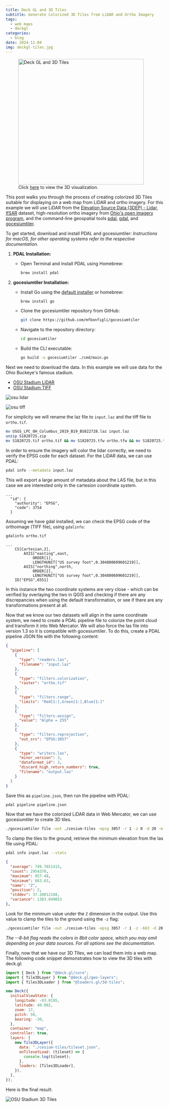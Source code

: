 ```yaml
---
title: Deck GL and 3D Tiles
subtitle: Generate Colorized 3D Tiles from LiDAR and Ortho Imagery
tags:
  - web maps
  - deckgl
categories:
  - blog
date: 2024-11-04
img: deckgl-tiles.jpg 
---
```


<figure>
  <img id="fig-1" class="wide" src="https://www.getBounds.com/assets/img/lg_deckgl-tiles.webp" alt="Deck GL and 3D Tiles" style="height:400px;margin-bottom:2rem;cursor:pointer" tabindex="0"/>
  <figcaption id="fig-cap" style="margin-top:-2rem">Click <a href="https://www.getbounds.com/apps/deckgl-3dtiles" target="_blank">here</a> to view the 3D visualization.</figcaption>
</figure>

This post walks you through the process of creating colorized 3D Tiles suitable for displaying on a web map from LiDAR and ortho imagery. For this example we will use LiDAR from the [Elevation Source Data (3DEP) - Lidar, IfSAR](https://apps.nationalmap.gov/downloader/) dataset, high-resolution ortho imagery from [Ohio's open imagery program](https://gis1.oit.ohio.gov/geodatadownload/), and the command-line geospatial tools [pdal](https://pdal.io/), [gdal](https://gdal.org/en/latest/), and [gocesiumtiler](https://github.com/mfbonfigli/gocesiumtiler).

To get started, download and install PDAL and gocesiumtiler:
*Instructions for macOS, for other operating systems refer to the respective documentation.*

1. **PDAL Installation:**
   - Open Terminal and install PDAL using Homebrew:
     ```sh
     brew install pdal
     ```

2. **gocesiumtiler Installation:**
    - Install Go using the [default installer](https://go.dev/doc/install) or homebrew:    
      ```sh
      brew install go
      ```
   - Clone the gocesiumtiler repository from GitHub:
     ```sh
     git clone https://github.com/mfbonfigli/gocesiumtiler
     ```
   - Navigate to the repository directory:
     ```sh
     cd gocesiumtiler
     ```
   - Build the CLI executable:
     ```bash
     go build -o gocesiumtiler ./cmd/main.go
     ```

Next we need to download the data. In this example we will use data for the Ohio Buckeye's famous stadium.

- [OSU Stadium LiDAR](https://rockyweb.usgs.gov/vdelivery/Datasets/Staged/Elevation/LPC/Projects/OH_Columbus_2019_B19/OH_Columbus_2019/LAZ/USGS_LPC_OH_Columbus_2019_B19_BS822728.laz)
- [OSU Stadium TIFF](https://gis1.oit.ohio.gov/ZIPARCHIVES_III/IMAGERY/1FTGEOTIFF/_ENHANCED/FRA_2024/S1820725.zip)

<div class="side-by-side">

![osu lidar](/assets/img/sample-lidar-osu.jpg)

![osu tiff](/assets/img/sample-ortho-osu.jpg)

</div>

For simplicity we will rename the laz file to `input.laz` and the tiff file to `ortho.tif`.

```sh
mv USGS_LPC_OH_Columbus_2019_B19_BS822728.laz input.laz
unzip S1820725.zip
mv S1820725.tif ortho.tif && mv S1820725.tfw ortho.tfw && mv S1820725.tif.xml ortho.tif.xml
```

In order to ensure the imagery will color the lidar correctly, we need to verify the EPSG code for each dataset. For the LiDAR data, we can use PDAL:

```sh
pdal info --metadata input.laz
```

This will export a large amount of metadata about the LAS file, but in this case we are interested only in the cartesion coordinate system. 

```
...
  "id": {
    "authority": "EPSG",
    "code": 3754
  }
```

Assuming we have gdal installed, we can check the EPSG code of the orthoimage (TIFF file), using `gdalinfo`:

```sh
gdalinfo ortho.tif
```

```
...
    CS[Cartesian,2],
        AXIS["easting",east,
            ORDER[1],
            LENGTHUNIT["US survey foot",0.304800609601219]],
        AXIS["northing",north,
            ORDER[2],
            LENGTHUNIT["US survey foot",0.304800609601219]],
    ID["EPSG",6551]
```

In this instance the two coordinate systems are very close - which can be verified by overlaying the two in QGIS and checking if there are any discrepancies when using the default transformation, or see if there are any transformations present at all.

Now that we know our two datasets will align in the same coordinate system, we need to create a PDAL pipeline file to colorize the point cloud and transform it into Web Mercator. We will also force the las file into version 1.3 so it is compatible with gocesiumtiler. To do this, create a PDAL pipeline JSON file with the following content:

```json
{
  "pipeline": [
    {
      "type": "readers.las",
      "filename": "input.laz"
    },
    {
      "type": "filters.colorization",
      "raster": "ortho.tif"
    },
    {
      "type": "filters.range",
      "limits": "Red[1:],Green[1:],Blue[1:]"
    },
    {
      "type": "filters.assign",
      "value": "Alpha = 255"
    },
    {
      "type": "filters.reprojection",
      "out_srs": "EPSG:3857"
    },
    {
      "type": "writers.las",
      "minor_version": 3,
      "dataformat_id": 3,
      "discard_high_return_numbers": true,
      "filename": "output.las"
    }
  ]
}
```

Save this as `pipeline.json`, then run the pipeline with PDAL:

```sh
pdal pipeline pipeline.json
```

Now that we have the colorized LiDAR data in Web Mercator, we can use gocesiumtiler to create 3D tiles.

```sh
./gocesiumtiler file -out ./cesium-tiles -epsg 3857 -r 1 -z 0 -d 20 -m 5000 ./input.las
```

To clamp the tiles to the ground, retrieve the minimum elevation from the las file using PDAL:

```sh
pdal info input.laz --stats
```

```JSON
{
  "average": 749.7651415,
  "count": 2954370,
  "maximum": 957.48,
  "minimum": 663.63,
  "name": "Z",
  "position": 2,
  "stddev": 37.20012168,
  "variance": 1383.849053
},
```

Look for the minimum value under the `Z` dimension in the output. Use this value to clamp the tiles to the ground using the `-z` flag:

```sh
./gocesiumtiler file -out ./cesium-tiles -epsg 3857 -r 1 -z -663 -d 20 -m 5000 --8-bit ./output.las
```

*The --8-bit flag reads the colors in 8bit color space, which you may omit depending on your data sources. For all options see the documentation.*

Finally, now that we have our 3D TIles, we can load them into a web map. The following code snippet demonstrates how to view the 3D tiles with deck.gl:

```javascript
import { Deck } from "@deck.gl/core";
import { Tile3DLayer } from "@deck.gl/geo-layers";
import { Tiles3DLoader } from "@loaders.gl/3d-tiles";

new Deck({
  initialViewState: {
    longitude: -83.0195,
    latitude: 40.002,
    zoom: 17,
    pitch: 50,
    bearing: -30,
  },
  container: "map",
  controller: true,
  layers: [
    new Tile3DLayer({
      data: "./cesium-tiles/tileset.json",
      onTilesetLoad: (tileset) => {
        console.log(tileset);
      },
      loaders: [Tiles3DLoader],
    }),
  ],
});
```

Here is the final result:

![OSU Stadium 3D Tiles](/assets/img/deckgl-tiles-color.jpg)



